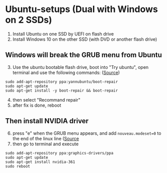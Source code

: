 # Ubuntu-setups (Dual with Windows on 2 SSDs)

1. Install Ubuntu on one SSD by UEFI on flash drive
2. Install Windows 10 on the other SSD (with DVD or another flash drive)

## Windows will break the GRUB menu from Ubuntu
3. Use the ubuntu bootable flash drive, boot into "Try ubuntu", open terminal and use the following commands: ([Source](https://help.ubuntu.com/community/Boot-Repair))
```
sudo add-apt-repository ppa:yannubuntu/boot-repair
sudo apt-get update
sudo apt-get install -y boot-repair && boot-repair
```
4. then select "Recommand repair"
5. after fix is done, reboot

## Then install NVIDIA driver
6. press "e" when the GRUB menu appears, and add `nouveau.modeset=0` to the end of the linux line ([Source](http://askubuntu.com/questions/742483/can-not-login-after-nvidia-driver-installation)
7. then go to terminal and execute
```
sudo add-apt-repository ppa:graphics-drivers/ppa
sudo apt-get update
sudo apt-get install nvidia-361
sudo reboot
```
